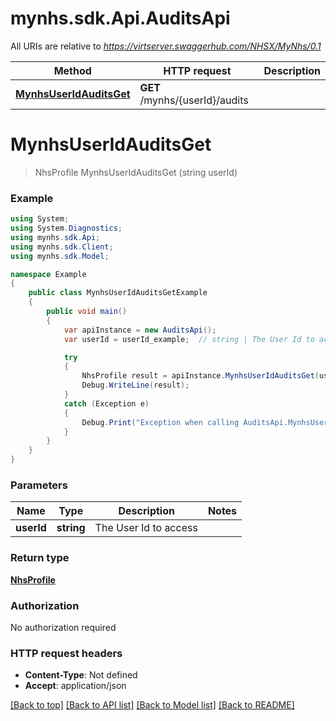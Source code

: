# mynhs.sdk.Api.AuditsApi

All URIs are relative to *https://virtserver.swaggerhub.com/NHSX/MyNhs/0.1*

Method | HTTP request | Description
------------- | ------------- | -------------
[**MynhsUserIdAuditsGet**](AuditsApi.md#mynhsuseridauditsget) | **GET** /mynhs/{userId}/audits | 

<a name="mynhsuseridauditsget"></a>
# **MynhsUserIdAuditsGet**
> NhsProfile MynhsUserIdAuditsGet (string userId)



### Example
```csharp
using System;
using System.Diagnostics;
using mynhs.sdk.Api;
using mynhs.sdk.Client;
using mynhs.sdk.Model;

namespace Example
{
    public class MynhsUserIdAuditsGetExample
    {
        public void main()
        {
            var apiInstance = new AuditsApi();
            var userId = userId_example;  // string | The User Id to access

            try
            {
                NhsProfile result = apiInstance.MynhsUserIdAuditsGet(userId);
                Debug.WriteLine(result);
            }
            catch (Exception e)
            {
                Debug.Print("Exception when calling AuditsApi.MynhsUserIdAuditsGet: " + e.Message );
            }
        }
    }
}
```

### Parameters

Name | Type | Description  | Notes
------------- | ------------- | ------------- | -------------
 **userId** | **string**| The User Id to access | 

### Return type

[**NhsProfile**](NhsProfile.md)

### Authorization

No authorization required

### HTTP request headers

 - **Content-Type**: Not defined
 - **Accept**: application/json

[[Back to top]](#) [[Back to API list]](../README.md#documentation-for-api-endpoints) [[Back to Model list]](../README.md#documentation-for-models) [[Back to README]](../README.md)
